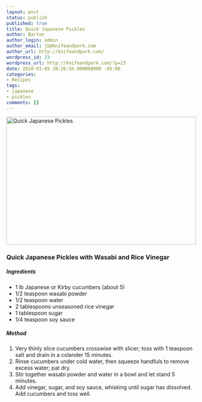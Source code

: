 ```yaml
---
layout: post
status: publish
published: true
title: Quick Japanese Pickles
author: Barton
author_login: admin
author_email: jb@knifeandpork.com
author_url: http://knifeandpork.com/
wordpress_id: 23
wordpress_url: http://knifeandpork.com/?p=23
date: 2010-01-05 20:26:55.000000000 -05:00
categories:
- Recipes
tags:
- japanese
- pickles
comments: []
---
```

<a title="Quick Japanese Pickles by phy5ics, on Flickr" href="http://www.flickr.com/photos/phy5ics/4249433071/"><img src="http://farm5.static.flickr.com/4055/4249433071_d4b20cffdf.jpg" alt="Quick Japanese Pickles" width="500" height="336" /></a>

<h3>Quick Japanese Pickles with Wasabi and Rice Vinegar</h3>
<h5>Ingredients</h5>
<ul>
<li>1 lb Japanese or Kirby cucumbers (about 5)</li>
<li>1/2 teaspoon wasabi powder</li>
<li>1/2 teaspoon water</li>
<li>2 tablespoons unseasoned rice vinegar</li>
<li>1 tablespoon sugar</li>
<li>1/4 teaspoon soy sauce</li>
</ul>
  
<h5>Method</h5>
<ol>
<li>Very thinly slice cucumbers crosswise with slicer; toss with 1 teaspoon salt and drain in a colander 15 minutes.</li>
<li>Rinse cucumbers under cold water, then squeeze handfuls to remove excess water; pat dry.</li>
<li>Stir together wasabi powder and water in a bowl and let stand 5 minutes.</li>
<li>Add vinegar, sugar, and soy sauce, whisking until sugar has dissolved. Add cucumbers and toss well.</li>
</ol>
